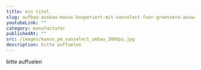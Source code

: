```yaml
---
title: ein titel
slug: aufbau-ausbau-maxus-kooperiert-mit-vanselect-fuer-groessere-auswahl-an-auf-und-umbauten
youtubeLink: ""
category: manufacturer
publishedAt: ""
src: /images/maxus_pm_vanselect_umbau_300dpi.jpg
description: bitte auffuelen
---
```

bitte auffuelen